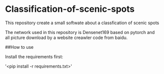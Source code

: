 # Classification-of-scenic-spots

This repository create a small softwate about a classfication of scenic spots

The network used in this repository is Densenet169 based on pytorch and all picture download by a website creawler code from baidu.

##How to use

Install the requirements first:

'<pip install -r requirements.txt>'

